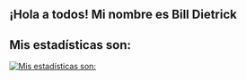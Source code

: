 ## ¡Hola a todos! Mi nombre es Bill Dietrick

## Mis estadísticas son:

[![Mis estadísticas son:](https://github-readme-stats.vercel.app/api?username=DevCodeDark)](https://github.com/anuraghazra/github-readme-stats)
